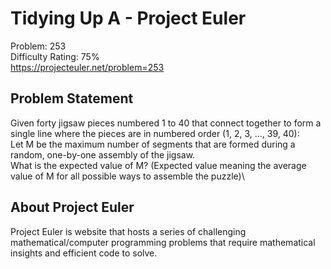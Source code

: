 # Tidying Up A - Project Euler
 Problem: 253\
 Difficulty Rating: 75%\
 https://projecteuler.net/problem=253

## Problem Statement
Given forty jigsaw pieces numbered 1 to 40 that connect together to form a single line where the pieces are in numbered order (1, 2, 3, ..., 39, 40):\
Let M be the maximum number of segments that are formed during a random, one-by-one assembly of the jigsaw.\
What is the expected value of M? (Expected value meaning the average value of M for all possible ways to assemble the puzzle)\

## About Project Euler
Project Euler is website that hosts a series of challenging mathematical/computer programming problems that require mathematical insights and efficient code to solve.
